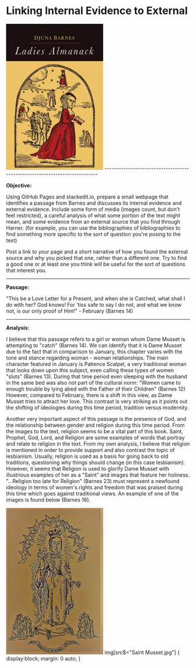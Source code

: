 **Linking Internal Evidence to External**
==============================
<img src="Ladies Almanack Cover Page.jpg" alt="alt text" width="266" height="399.5">
---------------------------------------------------------------------------

**Objective:**

Using GitHub Pages and stackedit.io, prepare a small webpage that identifies a passage from Barnes and discusses its internal evidence and external evidence.  Include some form of media (images count, but don't feel restricted), a careful analysis of what some portion of the text might mean, and some evidence from an external source that you find through Harner.  (for example, you can use the bibliographies of bibliographies to find something more specific to the sort of question you're posing to the text)

Post a link to your page and a *short* narrative of how you found the external source and why you picked that one, rather than a different one.  Try to find a good one or at least one you think will be useful for the sort of questions that interest you.

-------------------------------------------------------------------------------

**Passage:**

"This be a Love Letter for a Present, and when she is Catched, what shall I do with her?  God knows!  For 'tiss safe to say I do not, and what we know not, is our only proof of Him!" - February (Barnes 14)

-------------------------------------------------------------------------------

**Analysis:**

  I believe that this passage refers to a girl or woman whom Dame Musset is attempting to "catch" (Barnes 14).  We can identify that it is Dame Musset due to the fact that in comparison to January, this chapter varies with the tone and stance regarding woman - woman relationships.  The main character featured in January is Patience Scalpel, a very traditional woman that looks down upon this subject, even calling these types of women "sluts" (Barnes 13).  During that time period even sleeping with the husband in the same bed was also not part of the cultural norm: "Women came to enough trouble by lying abed with the Father of their Children" (Barnes 12) However, compared to February, there is a shift in this view, as Dame Musset tries to attract her love.  This contrast is very striking as it points out the shifting of ideologies during this time period, tradition versus modernity.  

  Another very important aspect of this passage is the presence of God, and the relationship between gender and religion during this time period.  From the images to the text, religion seems to be a vital part of this book. Saint, Prophet, God, Lord, and Religion are some examples of words that portray and relate to religion in the text.  From my own analysis, I believe that religion is mentioned in order to provide support and also contrast the topic of lesbianism.  Usually, religion is used as a basis for going back to old traditions, questioning why things should change (in this case lesbianism).  However, it seems that Religion is used to glorify Dame Musset with illustrious examples of her as a "Saint" and images that feature her holiness.  "...Religion too late for Religion" (Barnes 23) must represent a newfound ideology in terms of women's rights and freedom that was praised during this time which goes against traditional views.  An example of one of the images is found below (Barnes 16).
 
<img src="Saint Musset.jpg" alt="alt text" width="266" height="399.5">
img[src$="Saint Musset.jpg"] {
  display:block;
  margin: 0 auto;
}
  
